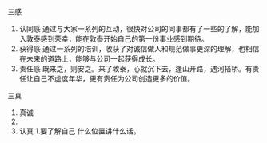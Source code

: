 三感
1. 认同感
   通过与大家一系列的互动，很快对公司的同事都有了一些的了解，能加入敦泰感到荣幸，能在敦泰开始自己的第一份事业感到期待。
2. 获得感 
   通过一系列的培训，收获了对诚信做人和规范做事更深的理解，也相信在未来的道路上，能够与公司一起获得成长。
3. 责任感
   既来之，则安之。来了敦泰，心就沉下去，逢山开路，遇河搭桥。有责任让自己不虚度年华，更有责任为公司创造更多的价值。
   
三真
1. 真诚
2. 
3. 认真
 1.要了解自己
    什么位置讲什么话。

